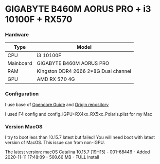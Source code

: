 # GIGABYTE B460M AORUS PRO + i3 10100F + RX570

### Hardware

Type | Model
------------ | -------------
CPU | i3 10100F
Mainboard | GIGABYTE B460M AORUS PRO
RAM | Kingston DDR4 2666 2*8G Dual channel
GPU | AMD RX 570 4G

### Configuration

I use base of [Opencore Guide](https://dortania.github.io/OpenCore-Install-Guide/AMD/zen.html) and [Origin repository](https://github.com/dovtuan/Gigabyte-B460M-Aorus-Pro-Hackintosh-Open-Core)

I used F4 config and config_iGPU+RX4xx_RX5xx_Polaris.plist for my Mac

### Version MacOS

I try to boot less than 10.15.7 latest but failed! You will need boot with latest version of MacOS. This issue can from non-iGPU.

The latest version: macOS Catalina 10.15.7 (19H15) - 001-68446 - Added 2020-11-11 17:48:09 - 500.66 MB - FULL Install
